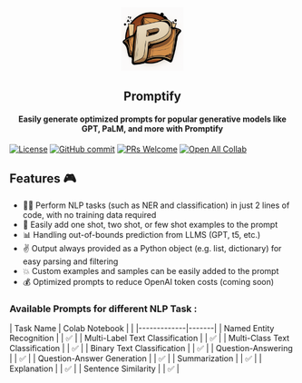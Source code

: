 <div align="center">
<img width="110px" src="./logo/logo.png">
<h2>Promptify</h2></div>
<!-- 
<h2 align="center">Promptify</h2> -->
<h4 align="center"> Easily generate optimized prompts for popular generative models like GPT, PaLM, and more with Promptify</h3>

[![License](https://img.shields.io/badge/License-Apache_2.0-blue.svg)](https://opensource.org/licenses/Apache-2.0)
[![GitHub commit](https://img.shields.io/github/last-commit/monk1337/resp)](https://github.com/promptslab/Promptify/commits/main)
[![PRs Welcome](https://img.shields.io/badge/PRs-welcome-brightgreen.svg?style=flat-square)](http://makeapullrequest.com)
[![Open All Collab](https://colab.research.google.com/assets/colab-badge.svg)](#)







<h2>Features 🎮 </h2>
<ul>
  <li> 🧙‍♀️ Perform NLP tasks (such as NER and classification) in just 2 lines of code, with no training data required</li>
  <li> 🔨 Easily add one shot, two shot, or few shot examples to the prompt</li>
  <li> 📊 Handling out-of-bounds prediction from LLMS (GPT, t5, etc.)
  <li> ✌ Output always provided as a Python object (e.g. list, dictionary) for easy parsing and filtering</li>
  <li> 💥 Custom examples and samples can be easily added to the prompt</li>
  <li> 💰 Optimized prompts to reduce OpenAI token costs (coming soon)</li>
</ul>


### Available Prompts for different NLP Task :

| Task Name | Colab Notebook | |
|-------------|-------|
| Named Entity Recognition | | ✅    | 
| Multi-Label Text Classification | | ✅    |
| Multi-Class Text Classification | | ✅    |
| Binary Text Classification  | | ✅    |
| Question-Answering | | ✅    |
| Question-Answer Generation | | ✅    |
| Summarization  | | ✅    |
| Explanation    | | ✅    |
| Sentence Similarity | | ✅    |


